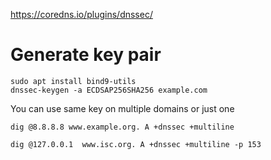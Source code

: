 https://coredns.io/plugins/dnssec/

# Generate key pair
```
sudo apt install bind9-utils
dnssec-keygen -a ECDSAP256SHA256 example.com
```
You can use same key on multiple domains or just one

```
dig @8.8.8.8 www.example.org. A +dnssec +multiline

dig @127.0.0.1  www.isc.org. A +dnssec +multiline -p 153
```
